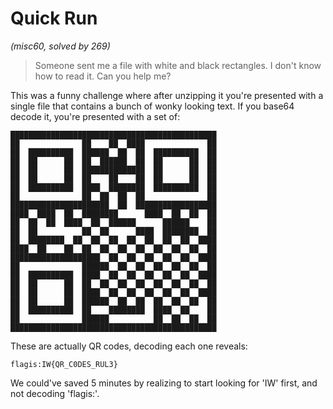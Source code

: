 # Quick Run
*(misc60, solved by 269)* 
> Someone sent me a file with white and black rectangles. I don't know how to read it. Can you help me?

This was a funny challenge where after unzipping it you're presented with a single file that contains a 
bunch of wonky looking text. If you base64 decode it, you're presented with a set of:
```
██████████████████████████████████████████████
██              ██    ██  ████              ██
██  ██████████  ██████  ██  ██  ██████████  ██
██  ██      ██  ██  ██████  ██  ██      ██  ██
██  ██      ██  ██████████████  ██      ██  ██
██  ██      ██  ██    ██    ██  ██      ██  ██
██  ██████████  ████  ████████  ██████████  ██
██              ██  ██  ██  ██              ██
██████████████████████  ██  ██████████████████
████  ████  ██  ████████      ████  ██  ██  ██
██  ██  ██  ████  ██  ██████      ██████    ██
██  ██          ██  ██      ████  ████████  ██
██  ████████  ██  ██  ██  ██  ██  ██  ██  ████
████  ██    ██  ██  ██  ██  ██  ██  ██  ██  ██
████████████████████  ██  ██  ██  ██  ██  ████
██              ██████  ██  ██  ██  ██  ██  ██
██  ██████████  ████  ██  ██  ██  ██  ██  ████
██  ██      ██  ██  ██  ██  ██  ██  ██  ██  ██
██  ██      ██  ████  ██  ██  ██  ██  ██  ████
██  ██      ██  ██████  ██  ██  ██  ██  ██  ██
██  ██████████  ██    ████████  ████  ██    ██
██              ██████          ██  ██  ██  ██
██████████████████████████████████████████████
```

These are actually QR codes, decoding each one reveals:
```
flagis:IW{QR_C0DES_RUL3}
```

We could've saved 5 minutes by realizing to start looking for 'IW' first, and not decoding 'flagis:'.


